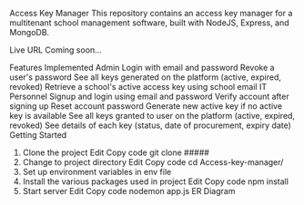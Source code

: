 Access Key Manager
This repository contains an access key manager for a multitenant school management software, built with NodeJS, Express, and MongoDB.

Live URL
Coming soon...

Features Implemented
Admin
Login with email and password
Revoke a user's password
See all keys generated on the platform (active, expired, revoked)
Retrieve a school's active access key using school email
IT Personnel
Signup and login using email and password
Verify account after signing up
Reset account password
Generate new active key if no active key is available
See all keys granted to user on the platform (active, expired, revoked)
See details of each key (status, date of procurement, expiry date)
Getting Started
1. Clone the project
Edit
Copy code
git clone #####
2. Change to project directory
Edit
Copy code
cd Access-key-manager/
3. Set up environment variables in env file
4. Install the various packages used in project
Edit
Copy code
npm install
5. Start server
Edit
Copy code
nodemon app.js
ER Diagram


